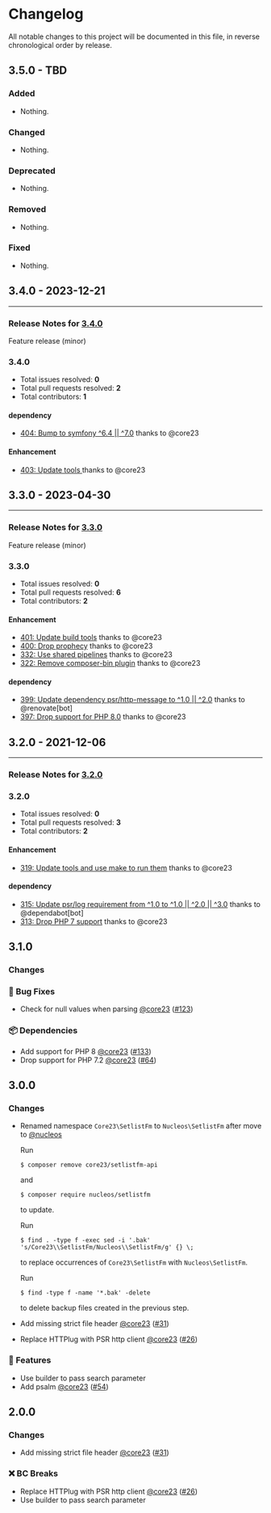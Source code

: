 # Changelog

All notable changes to this project will be documented in this file, in reverse chronological order by release.

## 3.5.0 - TBD

### Added

- Nothing.

### Changed

- Nothing.

### Deprecated

- Nothing.

### Removed

- Nothing.

### Fixed

- Nothing.

## 3.4.0 - 2023-12-21


-----

### Release Notes for [3.4.0](https://github.com/nucleos/setlistfm/milestone/6)

Feature release (minor)

### 3.4.0

- Total issues resolved: **0**
- Total pull requests resolved: **2**
- Total contributors: **1**

#### dependency

 - [404: Bump to symfony ^6.4 || ^7.0](https://github.com/nucleos/setlistfm/pull/404) thanks to @core23

#### Enhancement

 - [403: Update tools ](https://github.com/nucleos/setlistfm/pull/403) thanks to @core23

## 3.3.0 - 2023-04-30


-----

### Release Notes for [3.3.0](https://github.com/nucleos/setlistfm/milestone/3)

Feature release (minor)

### 3.3.0

- Total issues resolved: **0**
- Total pull requests resolved: **6**
- Total contributors: **2**

#### Enhancement

 - [401: Update build tools](https://github.com/nucleos/setlistfm/pull/401) thanks to @core23
 - [400: Drop prophecy](https://github.com/nucleos/setlistfm/pull/400) thanks to @core23
 - [332: Use shared pipelines](https://github.com/nucleos/setlistfm/pull/332) thanks to @core23
 - [322: Remove composer-bin plugin](https://github.com/nucleos/setlistfm/pull/322) thanks to @core23

#### dependency

 - [399: Update dependency psr/http-message to ^1.0 || ^2.0](https://github.com/nucleos/setlistfm/pull/399) thanks to @renovate[bot]
 - [397: Drop support for PHP 8.0](https://github.com/nucleos/setlistfm/pull/397) thanks to @core23

## 3.2.0 - 2021-12-06



-----

### Release Notes for [3.2.0](https://github.com/nucleos/setlistfm/milestone/1)



### 3.2.0

- Total issues resolved: **0**
- Total pull requests resolved: **3**
- Total contributors: **2**

#### Enhancement

 - [319: Update tools and use make to run them](https://github.com/nucleos/setlistfm/pull/319) thanks to @core23

#### dependency

 - [315: Update psr/log requirement from ^1.0 to ^1.0 || ^2.0 || ^3.0](https://github.com/nucleos/setlistfm/pull/315) thanks to @dependabot[bot]
 - [313: Drop PHP 7 support](https://github.com/nucleos/setlistfm/pull/313) thanks to @core23

## 3.1.0

### Changes

### 🐛 Bug Fixes

- Check for null values when parsing [@core23] ([#123])

### 📦 Dependencies

- Add support for PHP 8 [@core23] ([#133])
- Drop support for PHP 7.2 [@core23] ([#64])

## 3.0.0

### Changes

- Renamed namespace `Core23\SetlistFm` to `Nucleos\SetlistFm` after move to [@nucleos]

  Run

  ```
  $ composer remove core23/setlistfm-api
  ```

  and

  ```
  $ composer require nucleos/setlistfm
  ```

  to update.

  Run

  ```
  $ find . -type f -exec sed -i '.bak' 's/Core23\\SetlistFm/Nucleos\\SetlistFm/g' {} \;
  ```

  to replace occurrences of `Core23\SetlistFm` with `Nucleos\SetlistFm`.

  Run

  ```
  $ find -type f -name '*.bak' -delete
  ```

  to delete backup files created in the previous step.

- Add missing strict file header [@core23] ([#31])
- Replace HTTPlug with PSR http client [@core23] ([#26])

### 🚀 Features

- Use builder to pass search parameter
- Add psalm [@core23] ([#54])

## 2.0.0

### Changes

- Add missing strict file header [@core23] ([#31])

### ❌ BC Breaks

- Replace HTTPlug with PSR http client [@core23] ([#26])
- Use builder to pass search parameter

[#54]: https://github.com/nucleos/setlistfm/pull/54
[#31]: https://github.com/nucleos/setlistfm/pull/31
[#26]: https://github.com/nucleos/setlistfm/pull/26
[@nucleos]: https://github.com/nucleos
[@core23]: https://github.com/core23
[#133]: https://github.com/nucleos/setlistfm/pull/133
[#123]: https://github.com/nucleos/setlistfm/pull/123
[#64]: https://github.com/nucleos/setlistfm/pull/64
